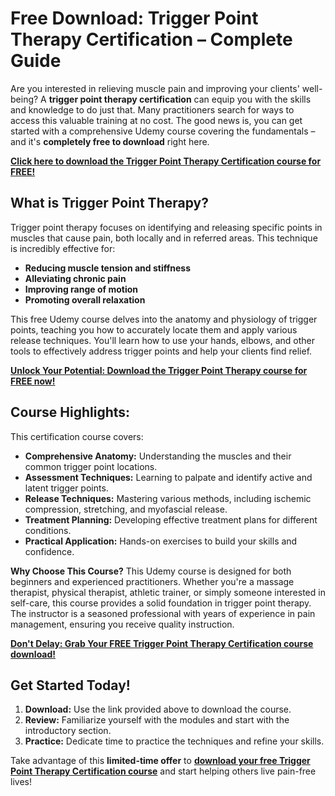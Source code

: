 # Free Download: Trigger Point Therapy Certification – Complete Guide

Are you interested in relieving muscle pain and improving your clients' well-being? A **trigger point therapy certification** can equip you with the skills and knowledge to do just that. Many practitioners search for ways to access this valuable training at no cost. The good news is, you can get started with a comprehensive Udemy course covering the fundamentals – and it's **completely free to download** right here.

[**Click here to download the Trigger Point Therapy Certification course for FREE!**](https://udemywork.com/trigger-point-therapy-certification)

## What is Trigger Point Therapy?

Trigger point therapy focuses on identifying and releasing specific points in muscles that cause pain, both locally and in referred areas. This technique is incredibly effective for:

*   **Reducing muscle tension and stiffness**
*   **Alleviating chronic pain**
*   **Improving range of motion**
*   **Promoting overall relaxation**

This free Udemy course delves into the anatomy and physiology of trigger points, teaching you how to accurately locate them and apply various release techniques. You'll learn how to use your hands, elbows, and other tools to effectively address trigger points and help your clients find relief.

[**Unlock Your Potential: Download the Trigger Point Therapy course for FREE now!**](https://udemywork.com/trigger-point-therapy-certification)

## Course Highlights:

This certification course covers:

*   **Comprehensive Anatomy:** Understanding the muscles and their common trigger point locations.
*   **Assessment Techniques:** Learning to palpate and identify active and latent trigger points.
*   **Release Techniques:** Mastering various methods, including ischemic compression, stretching, and myofascial release.
*   **Treatment Planning:** Developing effective treatment plans for different conditions.
*   **Practical Application:** Hands-on exercises to build your skills and confidence.

**Why Choose This Course?** This Udemy course is designed for both beginners and experienced practitioners. Whether you're a massage therapist, physical therapist, athletic trainer, or simply someone interested in self-care, this course provides a solid foundation in trigger point therapy. The instructor is a seasoned professional with years of experience in pain management, ensuring you receive quality instruction.

[**Don't Delay: Grab Your FREE Trigger Point Therapy Certification course download!**](https://udemywork.com/trigger-point-therapy-certification)

## Get Started Today!

1.  **Download:** Use the link provided above to download the course.
2.  **Review:** Familiarize yourself with the modules and start with the introductory section.
3.  **Practice:** Dedicate time to practice the techniques and refine your skills.

Take advantage of this **limited-time offer** to **[download your free Trigger Point Therapy Certification course](https://udemywork.com/trigger-point-therapy-certification)** and start helping others live pain-free lives!
